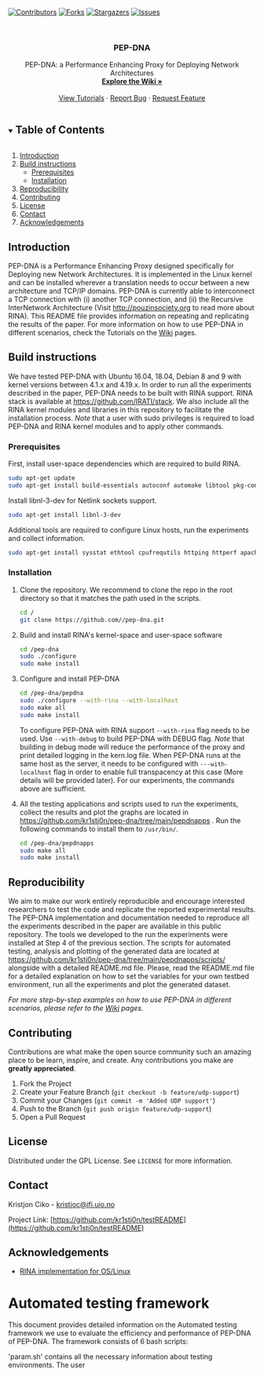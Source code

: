 <!-- PROJECT SHIELDS -->

[![Contributors][contributors-shield]][contributors-url]
[![Forks][forks-shield]][forks-url]
[![Stargazers][stars-shield]][stars-url]
[![Issues][issues-shield]][issues-url]

<!-- PROJECT LOGO -->
<br />
<p align="center">
  <h3 align="center">PEP-DNA</h3>

  <p align="center">
    PEP-DNA: a Performance Enhancing Proxy for Deploying Network Architectures
    <br />
    <a href="https://github.com/kr1stj0n/testREADME/wiki"><strong>Explore the Wiki »</strong></a>
    <br />
    <br />
    <a href="https://github.com/kr1stj0n/testREADME/wiki/Tutorials">View Tutorials</a>
    ·
    <a href="https://github.com/kr1stj0n/testREADME/issues">Report Bug</a>
    ·
    <a href="https://github.com/kr1stj0n/testREADME/issues">Request Feature</a>
  </p>
</p>



<!-- TABLE OF CONTENTS -->
<details open="open">
        <summary><h2 style="display: inline-block">Table of Contents</h2></summary>
        <ol>
        <li><a href="#introduction">Introduction</a></li>
        <li><a href="#build-instructions">Build instructions</a>
        <ul>
        <li><a href="#prerequisites">Prerequisites</a></li>
        <li><a href="#installation">Installation</a></li>
        </ul>
        </li>
        <li><a href="#reproducibility">Reproducibility</a></li>
        <li><a href="#contributing">Contributing</a></li>
        <li><a href="#license">License</a></li>
        <li><a href="#contact">Contact</a></li>
        <li><a href="#acknowledgements">Acknowledgements</a></li>
  </ol>
</details>



<!-- INTRODUCTION -->
## Introduction

PEP-DNA is a Performance Enhancing Proxy designed specifically for Deploying new Network Architectures. It is implemented in the Linux kernel and can be installed wherever a translation needs to occur between a new architecture and TCP/IP domains. PEP-DNA is currently able to interconnect a TCP connection with (i) another TCP connection, and (ii) the Recursive InterNetwork Architecture (Visit http://pouzinsociety.org to read more about RINA). This README file provides information on repeating and replicating the results of the paper. For more information on how to use PEP-DNA in different scenarios, check the Tutorials on the <a href="https://github.com/kr1stj0n/testREADME/wiki">Wiki</a> pages.

<!-- BUILD INSTRUCTIONS -->
## Build instructions

We have tested PEP-DNA with Ubuntu 16.04, 18.04, Debian 8 and 9 with kernel versions between 4.1.x and 4.19.x. In order to run all the experiments described in the paper, PEP-DNA needs to be built with RINA support. RINA stack is available at https://github.com/IRATI/stack. We also include all the RINA kernel modules and libraries in this repository to facilitate the installation process.
*Note* that a user with sudo privileges is required to load PEP-DNA and RINA kernel modules and to apply other commands.

### Prerequisites

First, install user-space dependencies which are required to build RINA.
  ```sh
  sudo apt-get update
  sudo apt-get install build-essentials autoconf automake libtool pkg-config git g++ libssl-dev protobuf-compiler libprotobuf-dev socat python python3 linux-headers-$(uname -r)
  ```
Install libnl-3-dev for Netlink sockets support.
   ```sh
   sudo apt-get install libnl-3-dev
   ```
Additional tools are required to configure Linux hosts, run the experiments and collect information.
   ```sh
   sudo apt-get install sysstat ethtool cpufrequtils httping httperf apache2
   ```

### Installation

1. Clone the repository. We recommend to clone the repo in the root directory so that it matches the path used in the scripts.
   ```sh
   cd /
   git clone https://github.com//pep-dna.git
   ```
2. Build and install RINA's kernel-space and user-space software
   ```sh
   cd /pep-dna
   sudo ./configure
   sudo make install
   ```
3. Configure and install PEP-DNA
   ```sh
   cd /pep-dna/pepdna
   sudo ./configure --with-rina --with-localhost
   sudo make all
   sudo make install
   ```

   To configure PEP-DNA with RINA support ```--with-rina``` flag needs to be used. Use ```--with-debug``` to build PEP-DNA with DEBUG flag.
   *Note* that building in debug mode will reduce the performance of the proxy and print detailed logging in the kern.log file. When PEP-DNA runs at the same host as the server, it needs to be configured with ```---with-localhost``` flag in order to enable full transpacency at this case (More details will be provided later). For our experiments, the commands above are sufficient.
4. All the testing applications and scripts used to run the experiments, collect the results and plot the graphs are located in https://github.com/kr1stj0n/pep-dna/tree/main/pepdnapps . Run the following commands to install them to ```/usr/bin/```.
   ```sh
   cd /pep-dna/pepdnapps
   sudo make all
   sudo make install
   ```


<!-- USAGE EXAMPLES -->
## Reproducibility

We aim to make our work entirely reproducible and encourage interested researchers to test the code and replicate the reported experimental results. The PEP-DNA implementation and documentation needed to reproduce all the experiments described in the paper are available in this public repository. The tools we developed to the run the experiments were installed at Step 4 of the previous section. The scripts for automated testing, analysis and plotting of the generated data are located at https://github.com/kr1stj0n/pep-dna/tree/main/pepdnapps/scripts/ alongside with a detailed README.md file.
Please, read the README.md file for a detailed explanation on how to set the variables for your own testbed environment, run all the experiments and plot the generated dataset.

_For more step-by-step examples on how to use PEP-DNA in different scenarios, please refer to the <a href="https://github.com/kr1stj0n/testREADME/wiki">Wiki</a> pages._


<!-- CONTRIBUTING -->
## Contributing

Contributions are what make the open source community such an amazing place to be learn, inspire, and create. Any contributions you make are **greatly appreciated**.

1. Fork the Project
2. Create your Feature Branch (`git checkout -b feature/udp-support`)
3. Commit your Changes (`git commit -m 'Added UDP support'`)
4. Push to the Branch (`git push origin feature/udp-support`)
5. Open a Pull Request


<!-- LICENSE -->
## License

Distributed under the GPL License. See `LICENSE` for more information.


<!-- CONTACT -->
## Contact

Kristjon Ciko - kristjoc@ifi.uio.no

Project Link: [https://github.com/kr1stj0n/testREADME](https://github.com/kr1stj0n/testREADME)


<!-- ACKNOWLEDGEMENTS -->
## Acknowledgements

* [RINA implementation for OS/Linux](https://github.com/IRATI/stack)


<!-- MARKDOWN LINKS & IMAGES -->
<!-- https://www.markdownguide.org/basic-syntax/#reference-style-links -->
[contributors-shield]: https://img.shields.io/github/contributors/kr1stj0n/testREADME.svg?style=for-the-badge
[contributors-url]: https://github.com/kr1stj0n/testREADME/graphs/contributors
[forks-shield]: https://img.shields.io/github/forks/kr1stj0n/testREADME.svg?style=for-the-badge
[forks-url]: https://github.com/kr1stj0n/testREADME/network/members
[stars-shield]: https://img.shields.io/github/stars/kr1stj0n/testREADME.svg?style=for-the-badge
[stars-url]: https://github.com/kr1stj0n/testREADME/stargazers
[issues-shield]: https://img.shields.io/github/issues/kr1stj0n/testREADME.svg?style=for-the-badge
[issues-url]: https://github.com/kr1stj0n/testREADME/issues

Automated testing framework
===========================

This document provides detailed information on the Automated testing framework
we use to evaluate the efficiency and performance of PEP-DNA of PEP-DNA.
The framework consists of 6 bash scripts:

'param.sh' contains all the necessary information about testing environments.
The user


